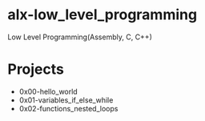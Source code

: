 # alx-low_level_programming
Low Level Programming(Assembly, C, C++)

# Projects
* 0x00-hello_world
* 0x01-variables_if_else_while
* 0x02-functions_nested_loops
